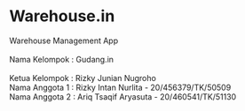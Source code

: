 # Warehouse.in
Warehouse Management App
<br/>
<br/>
Nama Kelompok : Gudang.in
<br/>
<br/>
Ketua Kelompok : Rizky Junian Nugroho <br/>
Nama Anggota 1 : Rizky Intan Nurlita - 20/456379/TK/50509<br/>
Nama Anggota 2 : Ariq Tsaqif Aryasuta - 20/460541/TK/51130<br/>
